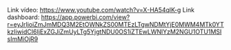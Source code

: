 Link vídeo: https://www.youtube.com/watch?v=X-HA54qlK-g
Link dashboard: https://app.powerbi.com/view?r=eyJrIjoiZmJmMDQ3M2EtOWNkZS00MTEzLTgwNDMtYjE0MWM4MTk0YTkzIiwidCI6IjExZGJiZmUyLTg5YjgtNDU0OS1iZTEwLWNlYzM2NGU1OTU1MSIsImMiOjR9

